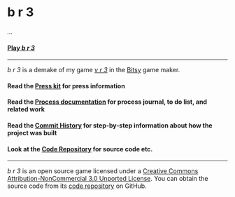 # b r 3

_..._

#### [Play _b r 3_](https://pippinbarr.github.io/b-r-3)

---

_b r 3_ is a demake of my game [_v r 3_](https://www.pippinbarr.com/2017/03/29/v-r-3/) in the [Bitsy](http://ledoux.io/bitsy/editor.html) game maker.


#### Read the [Press kit](https://pippinbarr.github.io/b-r-3/press) for press information
#### Read the [Process documentation](https://github.com/pippinbarr/b-r-3/blob/master/process/README.md) for process journal, to do list, and related work
#### Read the [Commit History](https://github.com/pippinbarr/b-r-3/commits/master) for step-by-step information about how the project was built
#### Look at the [Code Repository](https://github.com/b-r-3/chesses2) for source code etc.

---

_b r 3_ is an open source game licensed under a [Creative Commons Attribution-NonCommercial 3.0 Unported License](http://creativecommons.org/licenses/by-nc/3.0/). You can obtain the source code from its [code repository](https://github.com/pippinbarr/b-r-3) on GitHub.
